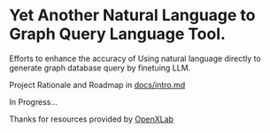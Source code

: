 # Yet Another Natural Language to Graph Query Language Tool.


Efforts to enhance the accuracy of Using natural language directly to generate graph database query by finetuing LLM.

Project Rationale and Roadmap in [docs/intro.md](https://github.com/iSenses/YANL2GQL/blob/master/docs/intro.md)

In Progress...

Thanks for resources provided by [OpenXLab](https://openxlab.org.cn)

